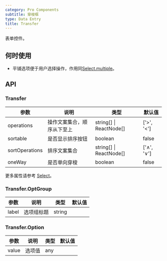 ```yaml
---
category: Pro Components
subtitle: 穿梭框
type: Data Entry
title: Transfer
---
```


表单控件。

## 何时使用

- 平铺选项便于用户选择操作，作用同[Select.multiple](/components-pro/select/)。

## API

### Transfer

| 参数      | 说明                                     | 类型        |默认值 |
|-----------|------------------------------------------|------------|--------|
| operations | 操作文案集合，顺序从下至上 | string\[] \| ReactNode[] | ['>', '<'] |
| sortable | 是否显示排序按钮 | boolean | false |
| sortOperations | 排序文案集合 | string\[] \| ReactNode[] | ['∧', '∨'] |
| oneWay | 是否单向穿梭 | boolean | false |

更多属性请参考 [Select](/components-pro/select/#Select)。


### Transfer.OptGroup 

| 参数      | 说明                                     | 类型        |默认值 |
|-----------|------------------------------------------|------------|--------|
| label | 选项组标题 | string |  |

### Transfer.Option

| 参数      | 说明                                     | 类型        |默认值 |
|-----------|------------------------------------------|------------|--------|
| value | 选项值 | any |  |

<style>
.code-box-demo .c7n-hap-transfer-wrapper {
  margin-bottom: .1rem;
}
</style>
